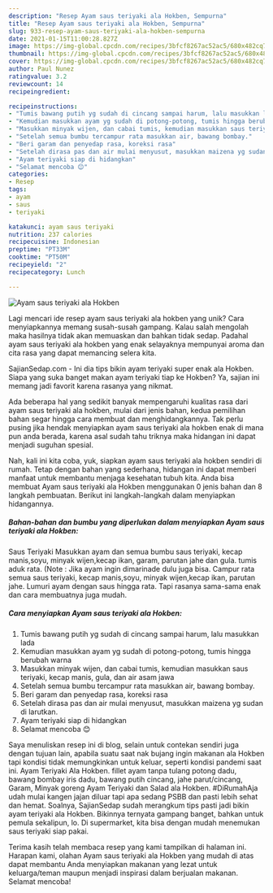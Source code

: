 ```yaml
---
description: "Resep Ayam saus teriyaki ala Hokben, Sempurna"
title: "Resep Ayam saus teriyaki ala Hokben, Sempurna"
slug: 933-resep-ayam-saus-teriyaki-ala-hokben-sempurna
date: 2021-01-15T11:00:28.827Z
image: https://img-global.cpcdn.com/recipes/3bfcf8267ac52ac5/680x482cq70/ayam-saus-teriyaki-ala-hokben-foto-resep-utama.jpg
thumbnail: https://img-global.cpcdn.com/recipes/3bfcf8267ac52ac5/680x482cq70/ayam-saus-teriyaki-ala-hokben-foto-resep-utama.jpg
cover: https://img-global.cpcdn.com/recipes/3bfcf8267ac52ac5/680x482cq70/ayam-saus-teriyaki-ala-hokben-foto-resep-utama.jpg
author: Paul Nunez
ratingvalue: 3.2
reviewcount: 14
recipeingredient:

recipeinstructions:
- "Tumis bawang putih yg sudah di cincang sampai harum, lalu masukkan lada"
- "Kemudian masukkan ayam yg sudah di potong-potong, tumis hingga berubah warna"
- "Masukkan minyak wijen, dan cabai tumis, kemudian masukkan saus teriyaki, kecap manis, gula, dan air asam jawa"
- "Setelah semua bumbu tercampur rata masukkan air, bawang bombay."
- "Beri garam dan penyedap rasa, koreksi rasa"
- "Setelah dirasa pas dan air mulai menyusut, masukkan maizena yg sudan di larutkan."
- "Ayam teriyaki siap di hidangkan"
- "Selamat mencoba 😊"
categories:
- Resep
tags:
- ayam
- saus
- teriyaki

katakunci: ayam saus teriyaki 
nutrition: 237 calories
recipecuisine: Indonesian
preptime: "PT33M"
cooktime: "PT50M"
recipeyield: "2"
recipecategory: Lunch

---
```



![Ayam saus teriyaki ala Hokben](https://img-global.cpcdn.com/recipes/3bfcf8267ac52ac5/680x482cq70/ayam-saus-teriyaki-ala-hokben-foto-resep-utama.jpg)

Lagi mencari ide resep ayam saus teriyaki ala hokben yang unik? Cara menyiapkannya memang susah-susah gampang. Kalau salah mengolah maka hasilnya tidak akan memuaskan dan bahkan tidak sedap. Padahal ayam saus teriyaki ala hokben yang enak selayaknya mempunyai aroma dan cita rasa yang dapat memancing selera kita.

SajianSedap.com - Ini dia tips bikin ayam teriyaki super enak ala Hokben. Siapa yang suka banget makan ayam teriyaki tiap ke Hokben? Ya, sajian ini memang jadi favorit karena rasanya yang nikmat.

Ada beberapa hal yang sedikit banyak mempengaruhi kualitas rasa dari ayam saus teriyaki ala hokben, mulai dari jenis bahan, kedua pemilihan bahan segar hingga cara membuat dan menghidangkannya. Tak perlu pusing jika hendak menyiapkan ayam saus teriyaki ala hokben enak di mana pun anda berada, karena asal sudah tahu triknya maka hidangan ini dapat menjadi suguhan spesial.


Nah, kali ini kita coba, yuk, siapkan ayam saus teriyaki ala hokben sendiri di rumah. Tetap dengan bahan yang sederhana, hidangan ini dapat memberi manfaat untuk membantu menjaga kesehatan tubuh kita. Anda bisa membuat Ayam saus teriyaki ala Hokben menggunakan 0 jenis bahan dan 8 langkah pembuatan. Berikut ini langkah-langkah dalam menyiapkan hidangannya.

<!--inarticleads1-->

##### Bahan-bahan dan bumbu yang diperlukan dalam menyiapkan Ayam saus teriyaki ala Hokben:



Saus Teriyaki Masukkan ayam dan semua bumbu saus teriyaki, kecap manis,soyu, minyak wijen,kecap ikan, garam, parutan jahe dan gula. tumis aduk rata. (Note : Jika ayam ingin dimarinade dulu juga bisa. Campur rata semua saus teriyaki, kecap manis,soyu, minyak wijen,kecap ikan, parutan jahe. Lumuri ayam dengan saus hingga rata. Tapi rasanya sama-sama enak dan cara membuatnya juga mudah. 

<!--inarticleads2-->

##### Cara menyiapkan Ayam saus teriyaki ala Hokben:

1. Tumis bawang putih yg sudah di cincang sampai harum, lalu masukkan lada
1. Kemudian masukkan ayam yg sudah di potong-potong, tumis hingga berubah warna
1. Masukkan minyak wijen, dan cabai tumis, kemudian masukkan saus teriyaki, kecap manis, gula, dan air asam jawa
1. Setelah semua bumbu tercampur rata masukkan air, bawang bombay.
1. Beri garam dan penyedap rasa, koreksi rasa
1. Setelah dirasa pas dan air mulai menyusut, masukkan maizena yg sudan di larutkan.
1. Ayam teriyaki siap di hidangkan
1. Selamat mencoba 😊


Saya menuliskan resep ini di blog, selain untuk contekan sendiri juga dengan tujuan lain, apabila suatu saat nak bujang ingin makanan ala Hokben tapi kondisi tidak memungkinkan untuk keluar, seperti kondisi pandemi saat ini. Ayam Teriyaki Ala Hokben. fillet ayam tanpa tulang potong dadu, bawang bombay iris dadu, bawang putih cincang, jahe parut/cincang, Garam, Minyak goreng Ayam Teriyaki dan Salad ala Hokben. #DiRumahAja udah mulai kangen jajan diluar tapi apa sedang PSBB dan pasti lebih sehat dan hemat. Soalnya, SajianSedap sudah merangkum tips pasti jadi bikin ayam teriyaki ala Hokben. Bikinnya ternyata gampang banget, bahkan untuk pemula sekalipun, lo. Di supermarket, kita bisa dengan mudah menemukan saus teriyaki siap pakai. 

Terima kasih telah membaca resep yang kami tampilkan di halaman ini. Harapan kami, olahan Ayam saus teriyaki ala Hokben yang mudah di atas dapat membantu Anda menyiapkan makanan yang lezat untuk keluarga/teman maupun menjadi inspirasi dalam berjualan makanan. Selamat mencoba!
